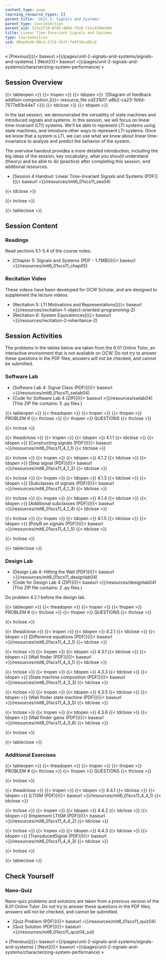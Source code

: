 ```yaml
---
content_type: page
learning_resource_types: []
parent_title: 'Unit 2: Signals and Systems'
parent_type: CourseSection
parent_uid: 523e1f18-8f85-4804-7030-f2ec4580e9b6
title: Linear Time-Invariant Signals and Systems
type: CourseSection
uid: 09ae0a4b-00ca-3719-2b3f-fe9f36ca05cd
---
```


« [Previous]({{< baseurl >}}/pages/unit-2-signals-and-systems/signals-and-systems) | [Next]({{< baseurl >}}/pages/unit-2-signals-and-systems/characterizing-system-performance) »

Session Overview
----------------

{{< tableopen >}}
{{< tropen >}}
{{< tdopen >}}
 ![Diagram of feedback addition composition.]({{< resource_file cd231b17-a8b2-ca23-1b9d-7577e61b44e7 >}})
{{< tdclose >}}
{{< tdopen >}}


In the last session, we demonstrated the versatility of state machines and introduced signals and systems. In this session, we will focus on linear time-invariant (LTI) systems. We'll be able to represent LTI systems using state machines, and introduce other ways to represent LTI systems. Once we know that a system is LTI, we can use what we know about linear time-invariance to analyze and predict the behavior of the system.

The overview handout provides a more detailed introduction, including the big ideas of the session, key vocabulary, what you should understand (theory) and be able to do (practice) after completing this session, and additional resources.

*   [Session 4 Handout: Linear Time-Invariant Signals and Systems (PDF)]({{< baseurl >}}/resources/mit6_01scs11_ses04)


{{< tdclose >}}

{{< trclose >}}

{{< tableclose >}}

Session Content
---------------

### Readings

Read sections 5.1-5.4 of the course notes.

*   [Chapter 5: Signals and Systems (PDF - 1.7MB)]({{< baseurl >}}/resources/mit6_01scs11_chap05)

### Recitation Video

These videos have been developed for OCW Scholar, and are designed to supplement the lecture videos.

*   [Recitation 5: LTI Motivations and Representations]({{< baseurl >}}/resources/recitation-1-object-oriented-programming-2)
*   [Recitation 6: System Equivalences]({{< baseurl >}}/resources/recitation-2-inheritance-2)

Session Activities
------------------

The problems in the tables below are taken from the 6.01 Online Tutor, an interactive environment that is not available on OCW. Do not try to answer these questions in the PDF files; answers will not be checked, and cannot be submitted.

### Software Lab

*   [Software Lab 4: Signal Class (PDF)]({{< baseurl >}}/resources/mit6_01scs11_swlab04)
*   [Code for Software Lab 4 (ZIP)]({{< baseurl >}}/resources/swlab04) (This ZIP file contains: 5 .py files.)

{{< tableopen >}}
{{< theadopen >}}
{{< tropen >}}
{{< thopen >}}
PROBLEM #
{{< thclose >}}
{{< thopen >}}
QUESTIONS
{{< thclose >}}

{{< trclose >}}

{{< theadclose >}}
{{< tropen >}}
{{< tdopen >}}
4.1.1
{{< tdclose >}}
{{< tdopen >}}
[Constructing signals (PDF)]({{< baseurl >}}/resources/mit6_01scs11_4_1_1)
{{< tdclose >}}

{{< trclose >}}
{{< tropen >}}
{{< tdopen >}}
4.1.2
{{< tdclose >}}
{{< tdopen >}}
[Step signal (PDF)]({{< baseurl >}}/resources/mit6_01scs11_4_1_2)
{{< tdclose >}}

{{< trclose >}}
{{< tropen >}}
{{< tdopen >}}
4.1.3
{{< tdclose >}}
{{< tdopen >}}
[Subclasses of signals (PDF)]({{< baseurl >}}/resources/mit6_01scs11_4_1_3)
{{< tdclose >}}

{{< trclose >}}
{{< tropen >}}
{{< tdopen >}}
4.1.4
{{< tdclose >}}
{{< tdopen >}}
[Additional subclasses (PDF)]({{< baseurl >}}/resources/mit6_01scs11_4_1_4)
{{< tdclose >}}

{{< trclose >}}
{{< tropen >}}
{{< tdopen >}}
4.1.5
{{< tdclose >}}
{{< tdopen >}}
[PolyR on signals (PDF)]({{< baseurl >}}/resources/mit6_01scs11_4_1_5)
{{< tdclose >}}

{{< trclose >}}

{{< tableclose >}}

### Design Lab

*   [Design Lab 4: Hitting the Wall (PDF)]({{< baseurl >}}/resources/mit6_01scs11_designlab04)
*   [Code for Design Lab 4 (ZIP)]({{< baseurl >}}/resources/designlab04) (This ZIP file contains: 2 .py files.)

Do problem 4.2.1 before the design lab.

{{< tableopen >}}
{{< theadopen >}}
{{< tropen >}}
{{< thopen >}}
PROBLEM #
{{< thclose >}}
{{< thopen >}}
QUESTIONS
{{< thclose >}}

{{< trclose >}}

{{< theadclose >}}
{{< tropen >}}
{{< tdopen >}}
4.2.1
{{< tdclose >}}
{{< tdopen >}}
[Difference equations (PDF)]({{< baseurl >}}/resources/mit6_01scs11_4_2_1)
{{< tdclose >}}

{{< trclose >}}
{{< tropen >}}
{{< tdopen >}}
4.3.1
{{< tdclose >}}
{{< tdopen >}}
[Wall finder (PDF)]({{< baseurl >}}/resources/mit6_01scs11_4_3_1)
{{< tdclose >}}

{{< trclose >}}
{{< tropen >}}
{{< tdopen >}}
4.3.3
{{< tdclose >}}
{{< tdopen >}}
[State machine composition (PDF)]({{< baseurl >}}/resources/mit6_01scs11_4_3_3)
{{< tdclose >}}

{{< trclose >}}
{{< tropen >}}
{{< tdopen >}}
4.3.5
{{< tdclose >}}
{{< tdopen >}}
[Wall finder state machine (PDF)]({{< baseurl >}}/resources/mit6_01scs11_4_3_5)
{{< tdclose >}}

{{< trclose >}}
{{< tropen >}}
{{< tdopen >}}
4.3.6
{{< tdclose >}}
{{< tdopen >}}
[Wall finder gains (PDF)]({{< baseurl >}}/resources/mit6_01scs11_4_3_6)
{{< tdclose >}}

{{< trclose >}}

{{< tableclose >}}

### Additional Exercises

{{< tableopen >}}
{{< theadopen >}}
{{< tropen >}}
{{< thopen >}}
PROBLEM #
{{< thclose >}}
{{< thopen >}}
QUESTIONS
{{< thclose >}}

{{< trclose >}}

{{< theadclose >}}
{{< tropen >}}
{{< tdopen >}}
4.4.1
{{< tdclose >}}
{{< tdopen >}}
[LTISM (PDF)]({{< baseurl >}}/resources/mit6_01scs11_4_4_1)
{{< tdclose >}}

{{< trclose >}}
{{< tropen >}}
{{< tdopen >}}
4.4.2
{{< tdclose >}}
{{< tdopen >}}
[Implement LTISM (PDF)]({{< baseurl >}}/resources/mit6_01scs11_4_4_2)
{{< tdclose >}}

{{< trclose >}}
{{< tropen >}}
{{< tdopen >}}
4.4.3
{{< tdclose >}}
{{< tdopen >}}
[TransducedSignal (PDF)]({{< baseurl >}}/resources/mit6_01scs11_4_4_3)
{{< tdclose >}}

{{< trclose >}}

{{< tableclose >}}

Check Yourself
--------------

### Nano-Quiz

Nano-quiz problems and solutions are taken from a previous version of the 6.01 Online Tutor. Do not try to answer these questions in the PDF files; answers will not be checked, and cannot be submitted.

*   [Quiz Problem (PDF)]({{< baseurl >}}/resources/mit6_01scs11_quiz04)
*   [Quiz Solution (PDF)]({{< baseurl >}}/resources/mit6_01scs11_quiz04_sol)

« [Previous]({{< baseurl >}}/pages/unit-2-signals-and-systems/signals-and-systems) | [Next]({{< baseurl >}}/pages/unit-2-signals-and-systems/characterizing-system-performance) »